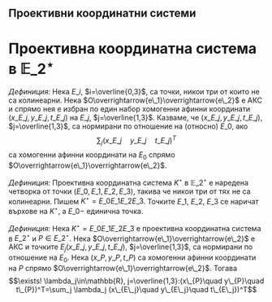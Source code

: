 ## Проективни координатни системи

# Проективна координатна система в $\mathbb{E}\_2^\star$

*Дефиниция:* Нека $E\_i$, $i=\overline{0,3}$, са точки, никои три от които не са колинеарни. Нека $O\overrightarrow{e\_1}\overrightarrow{e\_2}$ е АКС и спрямо нея е избран по един набор хомогенни афинни координати $(x\_{E\_j}, y\_{E\_j}, t\_{E\_j})$ на $E\_j$, $j=\overline{1,3}$. Казваме, че $(x\_{E\_j}, y\_{E\_j}, t\_{E\_j})$, $j=\overline{1,3}$, са нормирани по отношение на (относно) $E\_0$, ако $$\sum_j (x\_{E\_j}\quad y\_{E\_j}\quad t\_{E\_j})^T$$ са хомогенни афинни координати на $E_0$ спрямо $O\overrightarrow{e\_1}\overrightarrow{e\_2}$.

*Дефиниция:* Проективна координатна система $K^\star$ в $\mathbb{E}\_2^\star$ е наредена четворка от точки $(E\_0,E\_1,E\_2,E\_3)$, такива че никои три от тях не са колинеарни. Пишем $K^\star=E\_0E\_1E\_2E\_3$. Точките $E\_1$, $E\_2$, $E\_3$ се наричат върхове на $K^\star$, а $E\_0 -$ единична точка.

*Дефиниция:* Нека $K^\star=E\_0E\_1E\_2E\_3$ е проективна координатна система в $E\_2^\star$ и $P\in E\_2^\star$. Нека $O\overrightarrow{e\_1}\overrightarrow{e\_2}$ e АКС и точките $E_j(x\_{E\_j}, y\_{E\_j}, t\_{E\_j})$, $j=\overline{1,3}$, са нормирани по отношение на $E_0$. Нека $(x\_P,y\_P,t\_P)$ са хомогенни афинни координати на $P$ спрямо $O\overrightarrow{e\_1}\overrightarrow{e\_2}$. Тогава $$\exists! \lambda_j\in\mathbb{R}, j=\overline{1,3}:(x\_{P}\quad y\_{P}\quad t\_{P})^T=\sum_j \lambda_j (x\_{E\_j}\quad y\_{E\_j}\quad t\_{E\_j})^T$$ 
